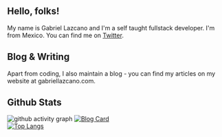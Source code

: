 ## Hello, folks! 

My name is Gabriel Lazcano and I'm a self taught fullstack developer. I'm from Mexico.  You can find me on [Twitter](https://www.twitter.com/DatsGabs).

## Blog & Writing
Apart from coding, I also maintain a blog - you can find my articles on my website at gabriellazcano.com.



## Github Stats
![github activity graph](https://activity-graph.herokuapp.com/graph?username=datsgabs&theme=react-dark)
[![Blog Card](https://github-readme-stats.vercel.app/api/pin/?username=datsgabs&repo=datsgabs.github.io&theme=dark)](https://github.com/DatsGabs/datsgabs.github.io)\
[![Top Langs](https://github-readme-stats.vercel.app/api/top-langs/?username=datsgabs&layout=compact&thetme=dark)](https://github.com/DatsGabs)
